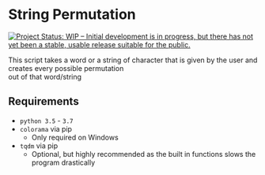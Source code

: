 # String Permutation

[![Project Status: WIP – Initial development is in progress, but there has not yet been a stable, usable release suitable for the public.](https://www.repostatus.org/badges/latest/wip.svg)](https://www.repostatus.org/#wip)

This script takes a word or a string of character that is given by the user and creates every possible permutation   
out of that word/string                                                                                              
                                                                                                                                         
## Requirements

* `python 3.5` - `3.7`                                                                                                        
* `colorama` via pip
  * Only required on Windows 
* `tqdm` via pip
  * Optional, but highly recommended as the built in functions slows the program drastically

